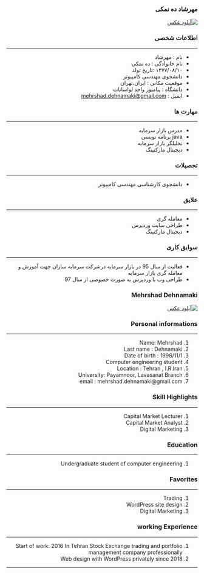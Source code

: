 

<style type="text/css">
body{
 direction:rtl;
}
</style>
### مهرشاد ده نمکی
<a href="https://uupload.ir/view/20c7_whatsapp_image_2020-11-03_at_19.58.44.jpeg" target="_blank"><img src="https://uupload.ir/files/20c7_whatsapp_image_2020-11-03_at_19.58.44_thumb.jpeg" border="0" alt="آپلود عکس" /></a>


### اطلاعات شخصی

---
+ نام : مهرشاد
+ نام خانوادگی : ده نمکی
+ ۱۳۷۷/۰۸/۱۰ :تاریخ تولد 
+ دانشجوی مهندسی کامپیوتر
+ موقعیت مکانی : ایران،تهران
+ دانشگاه : پیامنور واحد لواسانات 
+ ایمیل : mehrshad.dehnamaki@gmail.com


### مهارت ها

---
+ مدرس بازار سرمایه
+  java برنامه نویسی
+ تحلیلگر بازار سرمایه 
+ دیجیتال مارکتینگ 

### تحصیلات

---
+ دانشجوی کارشناسی مهندسی کامپیوتر 

### علایق

---
+ معامله گری 
+ طراحی سایت وردپرس
+ دیجیتال مارکتینگ 


### سوابق کاری

---
+ فعالیت از سال 95 در بازار سرمایه درشرکت سرمایه سازان جهت آموزش و معامله گری بازار سرمایه 
+ طراحی وب با وردپرس به صورت خصوصی از سال 97  

### Mehrshad Dehnamaki
  <a href="https://uupload.ir/view/20c7_whatsapp_image_2020-11-03_at_19.58.44.jpeg" target="_blank"><img src="https://uupload.ir/files/20c7_whatsapp_image_2020-11-03_at_19.58.44_thumb.jpeg" border="0" alt="آپلود عکس" /></a>

### Personal informations

---
<ol>
  <li> Name: Mehrshad</li>
  <li> Last name : Dehnamaki</li>
  <li> Date of birth : 1998/11/1</li>
  <li> Computer engineering student</li>
  <li> Location : Tehran , I.R.Iran</li>
  <li> University: Payamnoor, Lavasanat Branch</li>
  <li> email : mehrshad.dehnamaki@gmail.com</li>
</ol>


### Skill Highlights

---
<ol>
  <li> Capital Market Lecturer</li>
  <li> Capital Market Analyst</li>
  <li> Digital Marketing</li>
</ol>

### Education

---
<ol>
<li> Undergraduate student of computer engineering</li>

</ol>

### Favorites

---
<ol>
  <li> Trading</li>
  <li> WordPress site design</li>
  <li> Digital Marketing</li>
</ol>



### working Experience

---
<ol>
  <li> Start of work: 2016
In Tehran Stock Exchange trading and portfolio management company professionally</li>
  <li> Web design with WordPress privately since 2018</li>
</ol>




--- 



